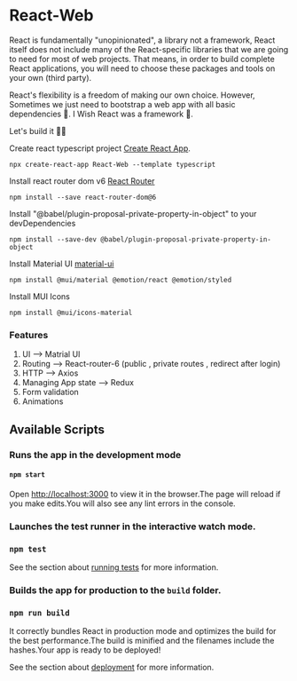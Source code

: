 # React-Web

React is fundamentally "unopinionated", a library not a framework, React itself does not include many of the React-specific libraries that we are going to need for most of web projects. That means, in order to build complete React applications, you will need to choose these packages and tools on your own (third party).

React's flexibility is a freedom of making our own choice. However, Sometimes we just need to bootstrap a web app with all basic dependencies 🤝. I Wish React was a framework 🫣. 

Let's build it 👨‍🔧


Create react typescript project [Create React App](https://github.com/facebook/create-react-app).

    npx create-react-app React-Web --template typescript


Install react router dom v6 [React Router](https://reactrouter.com/en/main/start/overview)

    npm install --save react-router-dom@6

Install "@babel/plugin-proposal-private-property-in-object" to
your devDependencies

    npm install --save-dev @babel/plugin-proposal-private-property-in-object
        
Install Material UI [material-ui](https://mui.com/material-ui/)

    npm install @mui/material @emotion/react @emotion/styled

Install MUI Icons 

    npm install @mui/icons-material  

 ### Features   

1. UI  -->  Matrial UI
2. Routing --> React-router-6 (public , private routes , redirect after login)
3. HTTP --> Axios 
4. Managing App state --> Redux
5. Form validation 
6. Animations 



## Available Scripts

### Runs the app in the development mode

#### `npm start`

Open [http://localhost:3000](http://localhost:3000) to view it in the browser.The page will reload if you make edits.You will also see any lint errors in the console.

### Launches the test runner in the interactive watch mode.

### `npm test`
See the section about [running tests](https://facebook.github.io/create-react-app/docs/running-tests) for more information.


### Builds the app for production to the `build` folder.

### `npm run build`

It correctly bundles React in production mode and optimizes the build for the best performance.The build is minified and the filenames include the hashes.Your app is ready to be deployed!

See the section about [deployment](https://facebook.github.io/create-react-app/docs/deployment) for more information.


